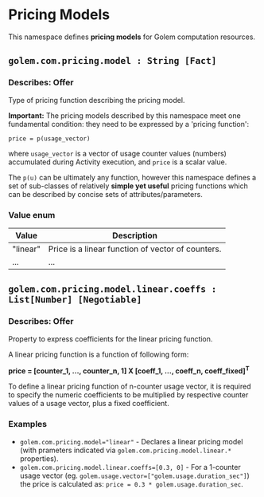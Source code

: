 # Pricing Models
This namespace defines **pricing models** for Golem computation resources. 

## `golem.com.pricing.model : String [Fact]`

### Describes: Offer

Type of pricing function describing the pricing model.

**Important:** The pricing models described by this namespace meet one fundamental condition: they need to be expressed by a 'pricing function':
```
price = p(usage_vector)
```
where `usage_vector` is a vector of usage counter values (numbers) accumulated during Activity execution, and `price` is a scalar value.

The `p(u)` can be ultimately any function, however this namespace defines a set of sub-classes of relatively **simple yet useful** pricing functions which can be described by concise sets of attributes/parameters. 

### Value enum
| Value    | Description                                       |
| -------- | ------------------------------------------------- |
| "linear" | Price is a linear function of vector of counters. |
| ...      | ...                                               |


## `golem.com.pricing.model.linear.coeffs : List[Number] [Negotiable]`

### Describes: Offer

Property to express coefficients for the linear pricing function.

A linear pricing function is a function of following form:

**price = [counter_1, ..., counter_n, 1] X [coeff_1, ..., coeff_n, coeff_fixed]<sup>T</sup>**

To define a linear pricing function of n-counter usage vector, it is required to specify the numeric coefficients to be multiplied by respective counter values of a usage vector, plus a fixed coefficient. 

### **Examples**
* `golem.com.pricing.model="linear"` - Declares a linear pricing model (with prameters indicated via `golem.com.pricing.model.linear.*` properties).
* `golem.com.pricing.model.linear.coeffs=[0.3, 0]` - For a 1-counter usage vector (eg. `golem.usage.vector=["golem.usage.duration_sec"]`) the price is calculated as: `price = 0.3 * golem.usage.duration_sec`.

